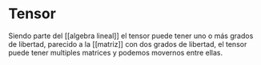 # Tensor

Siendo parte del [[algebra lineal]] el tensor puede tener uno o más grados de libertad, parecido a la [[matriz]] con dos grados de libertad, el tensor puede tener multiples matrices y podemos movernos entre ellas.